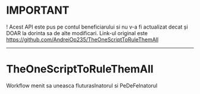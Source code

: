 # IMPORTANT
! Acest API este pus pe contul beneficiarului si nu v-a fi actualizat decat și DOAR la dorinta sa de alte modificari.
Link-ul original este https://github.com/AndreiOp235/TheOneScriptToRuleThemAll

---

# TheOneScriptToRuleThemAll
 Workflow menit sa uneasca fluturasInatorul si PeDeFeInatorul
